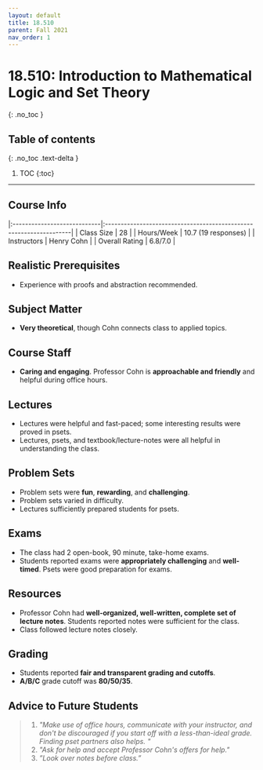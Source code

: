 ```yaml
---
layout: default
title: 18.510
parent: Fall 2021
nav_order: 1
---
```


# 18.510: Introduction to Mathematical Logic and Set Theory
{: .no_toc }

## Table of contents
{: .no_toc .text-delta }

1. TOC
{:toc}

---

## Course Info

|:----------------------------|:-------------------------------------------------------------------|
| Class Size    		| 28                                                            		|
| Hours/Week        	| 10.7 (19 responses)                                          	| 
| Instructors         	| Henry Cohn					            |
| Overall Rating	| 6.8/7.0					 	|

## Realistic Prerequisites
* Experience with proofs and abstraction recommended.

## Subject Matter
* **Very theoretical**, though Cohn connects class to applied topics. 

## Course Staff
* **Caring and engaging**. Professor Cohn is **approachable and friendly** and helpful during office hours.

## Lectures
* Lectures were helpful and fast-paced; some interesting results were proved in psets. 
* Lectures, psets, and textbook/lecture-notes were all helpful in understanding the class. 

## Problem Sets 
* Problem sets were **fun**, **rewarding**, and **challenging**.
* Problem sets varied in difficulty.
* Lectures sufficiently prepared students for psets. 

## Exams
* The class had 2 open-book, 90 minute, take-home exams. 
* Students reported exams were **appropriately challenging** and **well-timed**. Psets were good preparation for exams. 

## Resources 
* Professor Cohn had **well-organized, well-written, complete set of lecture notes**. Students reported notes were sufficient for the class. 
* Class followed lecture notes closely. 

## Grading 
* Students reported **fair and transparent grading and cutoffs**.
* **A/B/C** grade cutoff was **80/50/35**.

## Advice to Future Students 
> 1. *"Make use of office hours, communicate with your instructor, and don't be discouraged if you start off with a less-than-ideal grade. Finding pset partners also helps. "* 
> 2. *"Ask for help and accept Professor Cohn's offers for help."*
> 3. *”Look over notes before class.”*



